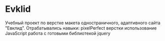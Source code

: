# Evklid
Учебный проект по верстке макета одностраничного, адаптивного сайта "Евклид".
Отрабатывались навыки:
pixelPerfect верстки
использование JavaScript
работа с готовыми библиотекой jquery

